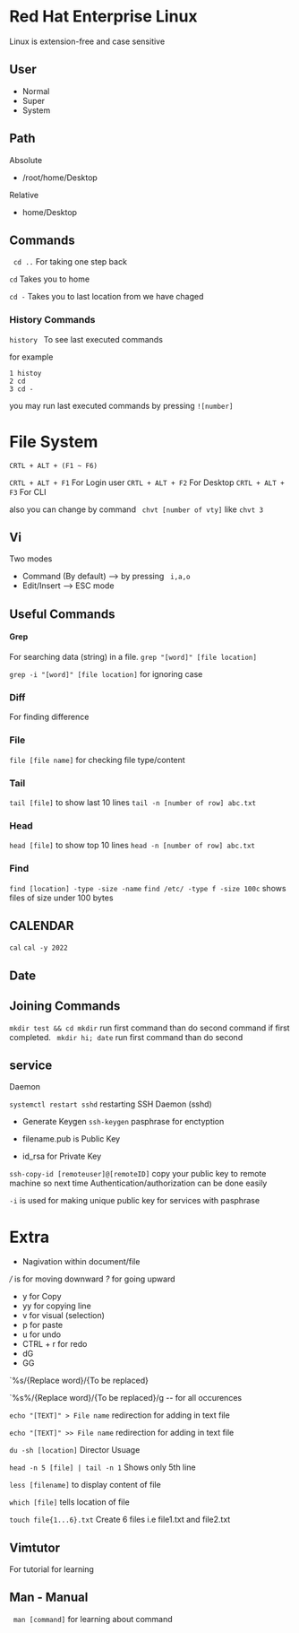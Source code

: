 # Red Hat Enterprise Linux

Linux is extension-free and case sensitive

## User
- Normal
- Super 
- System



## Path
Absolute
-  /root/home/Desktop 

Relative
- home/Desktop

## Commands 

` cd ..`
For taking one step back

` cd `
Takes you to home

` cd - `
Takes you to last location from we have chaged


### History Commands

`history ` To see last executed commands

for example

```
1 histoy
2 cd
3 cd -
```

you may run last executed commands by pressing `![number]` 

# File System



`CRTL + ALT + (F1 ~ F6)` 

`CRTL + ALT + F1` For Login user
`CRTL + ALT + F2` For Desktop
`CRTL + ALT + F3` For CLI

also you can change by command ` chvt [number of vty]` like `chvt 3`


## Vi 
Two modes
- Command (By default) --> by pressing ` i,a,o`
- Edit/Insert --> ESC mode 


## Useful Commands

#### Grep
For searching data (string) in a file.
`grep "[word]" [file location]`


`grep -i "[word]" [file location]` for ignoring case


### Diff
For finding difference 

### File
`file [file name]` for checking file type/content


### Tail 
`tail [file]` to show last 10 lines
`tail -n [number of row] abc.txt` 

### Head
`head [file]` to show top 10 lines
`head -n [number of row] abc.txt` 


### Find 
`find [location] -type -size -name`
`find /etc/ -type f -size 100c` shows files of size under 100 bytes


## CALENDAR

`cal`
`cal -y 2022`

## Date 

## Joining Commands

`mkdir test && cd mkdir` run first command than do second command if first completed.
` mkdir hi; date` run first command than do second  



## service

Daemon

`systemctl restart sshd` restarting SSH Daemon (sshd)

* Generate Keygen
`ssh-keygen` 
pasphrase for enctyption

* filename.pub is Public Key
* id_rsa for Private Key

`ssh-copy-id [remoteuser]@[remoteID]` copy your public key to remote machine so next time Authentication/authorization can be done easily

`-i` is used for making unique public key for services with pasphrase



# Extra

* Nagivation within document/file 

*/* is for moving downward
*?* for going upward

- y for Copy
- yy for copying line
- v for visual (selection)
- p for paste
- u for undo
- CTRL + r for redo
- dG
- GG

`%s/{Replace word}/{To be replaced}

`%s%/{Replace word}/{To be replaced}/g -- for all occurences



`echo "[TEXT]" > File name` redirection for adding in text file

`echo "[TEXT]" >> File name` redirection for adding in text file


`du -sh [location]` Director Usuage 


`head -n 5 [file] | tail -n 1` Shows only 5th line 

`less [filename]` to display content of file 


`which [file]` tells location of file 


`touch file{1...6}.txt` Create 6 files i.e file1.txt and file2.txt 



## Vimtutor 
For tutorial for learning


  

## Man - Manual 
` man [command]` for learning about command  
 

